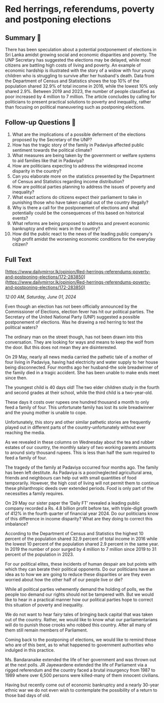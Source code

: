# Red herrings, referendums, poverty and postponing elections

## Summary 🤖

There has been speculation about a potential postponement of elections in Sri Lanka amidst growing social and economic disparities and poverty. The UNP Secretary has suggested the elections may be delayed, while most citizens are battling high costs of living and poverty. An example of economic hardship is illustrated with the story of a widow with four young children who is struggling to survive after her husband's death. Data from the Department of Census and Statistics shows the top 10% of the population shared 32.9% of total income in 2016, while the lowest 10% only shared 2.9%. Between 2019 and 2023, the number of people classified as poor increased by 4 million to 7 million. The article concludes by calling for politicians to present practical solutions to poverty and inequality, rather than focusing on political maneuvering such as postponing elections.


## Follow-up Questions 🤖

1. What are the implications of a possible deferment of the elections proposed by the Secretary of the UNP?
2. How has the tragic story of the family in Padaviya affected public sentiment towards the political climate?
3. What measures are being taken by the government or welfare systems to aid families like that in Padaviya?
4. How are politicians expecting to address the widespread income disparity in the country?
5. Can you elaborate more on the statistics presented by the Department of Census and Statistics regarding income distribution?
6. How are political parties planning to address the issues of poverty and inequality?
7. What exact actions do citizens expect their parliament to take in punishing those who have taken capital out of the country illegally?
8. Why is there a call for the postponement of elections and what potentially could be the consequences of this based on historical events?
9. What reforms are being proposed to address and prevent economic bankruptcy and ethnic wars in the country? 
10. How did the public react to the news of the leading public company's high profit amidst the worsening economic conditions for the everyday citizen?

## Full Text

[https://www.dailymirror.lk/opinion/Red-herrings-referendums-poverty-and-postponing-elections/172-283850](https://www.dailymirror.lk/opinion/Red-herrings-referendums-poverty-and-postponing-elections/172-283850)

*12:00 AM, Saturday, June 01, 2024*

Even though an election has not been officially announced by the Commissioner of Elections, election fever has hit our political parties. The Secretary of the United National Party (UNP) suggested a possible postponement of elections. Was he drawing a red herring to test the political waters?

The ordinary man on the street though, has not been drawn into this conversation. They are looking for ways and means to keep the wolf from the door. But this does not mean they are disinterested.

On 29 May, nearly all news media carried the pathetic tale of a mother of four living in Padaviya, having had electricity and water supply to her house being disconnected. Four months ago her husband-the sole breadwinner of the family died in a tragic accident. She has been unable to make ends meet since then.

The youngest child is 40 days old! The two elder children study in the fourth and second grades at their school, while the third child is a two-year-old.

These days it costs over rupees one hundred thousand a month to only feed a family of four. This unfortunate family has lost its sole breadwinner and the young mother is unable to cope.

Unfortunately, this story and other similar pathetic stories are frequently played out in different parts of the country-unfortunately without ever reaching the media.

As we revealed in these columns on Wednesday about the tea and rubber estates of our country, the monthly salary of two working parents amounts to around sixty thousand rupees. This is less than half the sum required to feed a family of four.

The tragedy of the family at Padaviya occurred four months ago. The family has been left destitute. As Padaviya is a poor/neglected agricultural area, friends and neighbours can help out with small quantities of food temporarily. However, the high cost of living will not permit them to continue these philanthropic deeds over extended periods. Food is only part of the necessities a family requires.

On 29 May our sister paper the ‘Daily FT’ revealed a leading public company recorded a Rs. 4.8 billion profit before tax, with triple-digit growth of 412% in the fourth quarter of financial year 2024. Do our politicians know of this difference in income disparity? What are they doing to correct this imbalance?

According to the Department of Census and Statistics the highest 10 percent of the population shared 32.9 percent of total income in 2016 while the lowest 10 percent of the population shared 2.9 percent in the same year. In 2019 the number of poor surged by 4 million to 7 million since 2019 to 31 percent of the population in 2023.

For our political elites, these incidents of human despair are but points with which they can berate their political opponents. Do our politicians have an idea as to how we are going to reduce these disparities or are they even worried about how the other half of our people live or die?

While all political parties vehemently demand the holding of polls, we the people too demand our rights should not be tampered with. But we would like to hear in a practical manner how our political parties hope to correct this situation of poverty and inequality.

We do not want to hear fairy tales of bringing back capital that was taken out of the country. Rather, we would like to know what our parliamentarians will do to punish those crooks who robbed this country. After all many of them still remain members of Parliament.

Coming back to the postponing of elections, we would like to remind those who are of this bent, as to what happened to government authorities who indulged in this practice.

Ms. Bandaranaike extended the life of her government and was thrown out at the next polls. JR Jayewardene extended the life of Parliament via a rigged referendum and the country faced a brutal insurgency from 1987 to 1989 where over 6,500 persons were killed-many of them innocent civilians.

Having but recently come out of economic bankruptcy and a nearly 30-year ethnic war we do not even wish to contemplate the possibility of a return to those bad days of old.

